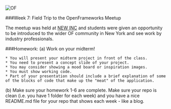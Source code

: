 ![OF](https://avatars3.githubusercontent.com/u/142866?v=3&s=400)


###Week 7: Field Trip to the OpenFrameworks Meetup

The meetup was held at [NEW INC](http://www.newinc.org/) and students were given an opportunity to be introduced to the wider OF community in New York and see work by industry professionals.

###Homework:
(a) Work on your midterm!


	* You will present your midterm project in front of the class.
	* You need to present a concept slide of your project. 
	* You may consider showing a mood board or inspiration images.
	* You must show working code.
	* Part of your presentation should include a brief explanation of some of the blocks of code that make up the "meat" of the application. 
	

(b) Make sure your homework 1-6 are complete. Make sure your repo is clean (i.e. you have 1 folder for each week) and you have a nice README.md file for your repo that shows each week - like a blog.  

